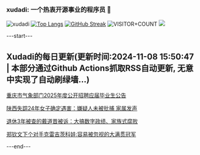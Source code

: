 ### xudadi: 一个热衷开源事业的程序员 👋

![xudadi](https://github-readme-stats-git-masterorgs-github-readme-stats-team.vercel.app/api?username=xudadi)
[![Top Langs](https://github-readme-stats.vercel.app/api/top-langs/?username=xudadi)](https://github.com/anuraghazra/github-readme-stats)
[![GitHub Streak](https://streak-stats.demolab.com?user=xudadi&locale=zh_Hans)](https://git.io/streak-stats)
![VISITOR+COUNT](https://komarev.com/ghpvc/?username=xudadi&label=VISITOR+COUNT)
![](https://raw.githubusercontent.com/xudadi/xudadi/main/assets/github-contribution-grid-snake.svg)


---start---

## Xudadi的每日更新(更新时间:2024-11-08 15:50:47 | 本部分通过Github Actions抓取RSS自动更新, 无意中实现了自动刷绿墙...)

[重庆市气象部门2025年度公开招聘应届毕业生公告](https://www.gongkaoleida.com/article/2187010)

[陕西失踪24年女子确定遇害：嫌疑人未被批捕 家属发声](https://m.163.com/news/article/JGFII6N90530JPVV.html)

[退休3年被查的戴道晋被诉：大搞数字政绩、家族式腐败](https://m.163.com/news/article/JGFF4B620530JPVV.html)

[郑钦文下个对手克雷吉茨科娃:容易被忽视的大满贯冠军](https://m.163.com/news/article/JGFE0D610514R9P4.html)

---end---
